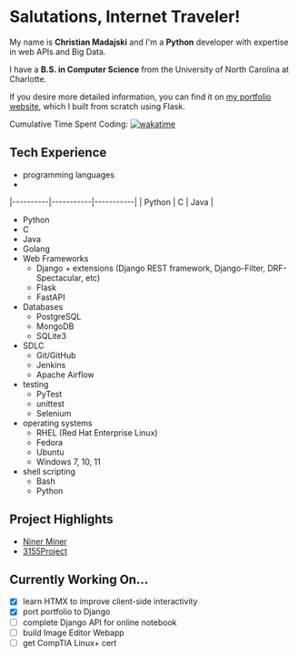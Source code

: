 # Salutations, Internet Traveler!

My name is **Christian Madajski** and I'm a **Python** developer with expertise in web APIs and Big Data.

I have a **B.S. in Computer Science** from the University of North Carolina at Charlotte.

If you desire more detailed information, you can find it on [my portfolio website](https://cmadajski.herokuapp.com/), which I built from scratch using Flask.

Cumulative Time Spent Coding: [![wakatime](https://wakatime.com/badge/user/510092ca-a9b8-48f5-bf50-9b05005ef525.svg)](https://wakatime.com/@510092ca-a9b8-48f5-bf50-9b05005ef525)

## Tech Experience
- programming languages
- 
|----------|-----------|-----------|
| Python   |      C    |   Java    |


  - Python
  - C
  - Java
  - Golang
- Web Frameworks
  - Django + extensions (Django REST framework, Django-Filter, DRF-Spectacular, etc)
  - Flask
  - FastAPI
- Databases
  - PostgreSQL
  - MongoDB
  - SQLite3
- SDLC
  - Git/GitHub
  - Jenkins
  - Apache Airflow
- testing
  - PyTest
  - unittest
  - Selenium
- operating systems
  - RHEL (Red Hat Enterprise Linux)
  - Fedora
  - Ubuntu
  - Windows 7, 10, 11
- shell scripting
  - Bash
  - Python

## Project Highlights
- [Niner Miner](https://github.com/cmadajski/niner_miner)
- [3155Project](https://github.com/cmadajski/3155Project)

## Currently Working On...
- [x] learn HTMX to improve client-side interactivity
- [x] port portfolio to Django
- [ ] complete Django API for online notebook
- [ ] build Image Editor Webapp
- [ ] get CompTIA Linux+ cert
